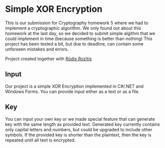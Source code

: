 # Simple XOR Encryption
This is our submission for Cryptography homework 5 where we had to implement a cryptographic algorithm.
We only found out about this homework at the last day, so we decided to submit simple algithm that we could implement in time (because something is better than nothing)
This project has been tested a bit, but due to deadline, can contain some unforseen mistakes and errors.

Project created together with [Rūdis Rozītis](https://github.com/rudis-rozitis)

## Input
Our project is a simple XOR Encryption implemented in C#/.NET and Windows Forms. You can provide input either as a text or as a file.

## Key
You can input your own key or we made special feature that can generate key with the same length as provided text. Generated key currently contains only capital letters and numbers, but could be upgraded to include other symbols.
If the provided key is shorter than the plaintext, then the key is repeated until all text is encrypted.
